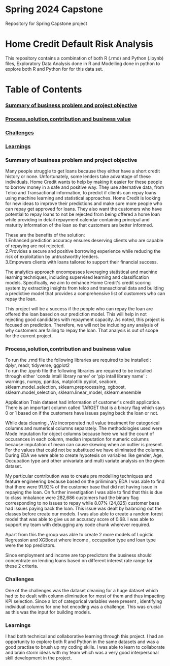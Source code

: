 # Spring 2024 Capstone
Repository for Spring Capstone project

# **Home Credit Default Risk Analysis** </br>
This repository contains a combination of both R (.rmd) and Python (.ipynb) files, Exploratory Data Analysis done in R and Modelling done in python to explore both R and Python for for this data set.
 
# **Table of Contents**
### [Summary of business problem and project objective](#summary-of-business-problem-and-project-objective) </br>
### [Process,solution,contribution and business value](#Process-solution-contribution-and-business-value) </br>
### [Challenges](#challenges) </br>
### [Learnings](#learnings)



### Summary of business problem and project objective
Many people struggle to get loans because they either have a short credit history or none. Unfortunately, some lenders take advantage of these individuals. Home Credit wants to help by making it easier for these people to borrow money in a safe and positive way. They use alternative data, from Telco and Transactional information, to predict if clients can repay loans using machine learning and statistical approaches. Home Credit is looking for new ideas to improve their predictions and make sure more people who can repay get approved for loans. They also want the customers who have potential to repay loans to not be rejected from being offered a home loan while providing in detail repayment calendar containing principal and maturity information of the loan so that customers are better informed.

These are the benefits of the solution: </br>
1.Enhanced prediction accuracy ensures deserving clients who are capable of repaying are not rejected. </br>
2.Provides a secure and positive borrowing experience while reducing the risk of exploitation by untrustworthy lenders. </br>
3.Empowers clients with loans tailored to support their financial success.

The analytics approach encompasses leveraging statistical and machine learning techniques, including supervised learning and classification models. Specifically, we aim to enhance Home Credit's credit scoring system by extracting insights from telco and transactional data and building a predictive model that provides a comprehensive list of customers who can repay the loan.

This project will be a success if the people who can repay the loan are offered the loan based on our prediction model. This will help in not rejecting good candidates with repayment capacity. As noted, this project is focused on prediction. Therefore, we will not be including any analysis of why customers are failing to repay the loan. That analysis is out of scope for the current project.

### Process,solution,contribution and business value
To run the .rmd file the following libraries are required to be installed : </br>
dplyr, readr, tidyverse, ggplot2 </br>
To run the .ipynb file the following libraries are required to be installed through either 'conda intall library name' or 'pip intall library name' : </br>
warnings, numpy, pandas, matplotlib.pyplot, seaborn, sklearn.model_selection, sklearn.preprocessing, xgboost, sklearn.model_selection, sklearn.linear_model, sklearn.ensemble </br>

Application Train dataset had information of customer's credit application. There is an important column called TARGET that is a binary flag which says 0 or 1 based on if the customers have issues paying back the loan or not. </br>

While data cleaning , We incorporated null value treatment for categorical columns and numerical columns separately. The methodologies used were Mode imputation for object columns because here we had the count of occurances in each column, median imputation for numeric columns because imputation of mean can cause skewing when an outlier is present. For the values that could not be substitued we have eliminated the columns.
During EDA we were able to create hypotesis on variables like gender, Age, Occupation type and other univariate and multi variate analysis on the given dataset. </br>

My particular contribution was to create pre modelling techniques and feature engineering because based on the priliminary EDA I was able to find that there were 91.92% of the customer base that did not having issue in repaying the loan. On further investigation I was able to find that this is due to class imbalance were 282,686 customers had the binary flag corresponding to no issues to repay while 8.07% (24,825) customer base had issues paying back the loan. This issue was dealt by balancing out the classes before create our models. I was also able to create a random forest model that was able to give us an accuracy score of 0.68. I was able to support my team with debugging any code chunk wherever required. </br>

Apart from this the group was able to create 2 more models of Logistic Regression and XGBoost where income , occupation type and loan type were the top predictors. </br>

Since employment and income are top predictors the business should concentrate on lending loans based on different interest rate range for these 2 criteria. </br>

### Challenges

One of the challenges was the dataset cleaning for a huge dataset which had to be dealt with column elimination for most of them and thus impacting KPI selection. Since a lot of categorical variables were present , identifying individual columns for one hot encoding was a challenge. This was crucial as this was the input for building models.

### Learnings

I had both technical and collaborative learning through this project. I had an opportunity to explore both R and Python in the same datasets and was a good practise to brush up my coding skills. I was able to learn to collaborate and brain storm ideas with my team which was a very good interpersonal skill development in the project.
